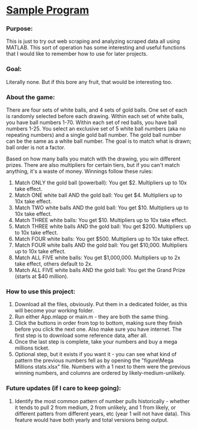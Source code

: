 # <ins> Sample Program </ins>

### Purpose: 
This is just to try out web scraping and analyzing scraped data all using MATLAB.
This sort of operation has some interesting and useful functions that I would like
to remember how to use for later projects.

### Goal:
Literally none. But if this bore any fruit, that would be interesting too.

### About the game:
There are four sets of white balls, and 4 sets of gold balls. One set of each is randomly selected before each drawing.
Within each set of white balls, you have ball numbers 1-70. Within each set of red balls, you have ball numbers 1-25.
You select an exclusive set of 5 white ball numbers (aka no repeating numbers) and a single gold ball number.
The gold ball number can be the same as a white ball number. The goal is to match what is drawn; ball order is not a factor.

Based on how many balls you match with the drawing, you win different prizes. There are also multipliers for certain tiers,
but if you can't match anything, it's a waste of money. Winnings follow these rules:

1. Match ONLY the gold ball (powerball):             You get $2. Multipliers up to 10x take effect.
2. Match ONE white ball AND the gold ball:           You get $4. Multipliers up to 10x take effect.
3. Match TWO white balls AND the gold ball:          You get $10. Multipliers up to 10x take effect.
4. Match THREE white balls:                          You get $10. Multipliers up to 10x take effect.
5. Match THREE white balls AND the gold ball:        You get $200. Multipliers up to 10x take effect.
6. Match FOUR white balls:                           You get $500. Multipliers up to 10x take effect.
7. Match FOUR white balls AND the gold ball:         You get $10,000. Multipliers up to 10x take effect.
8. Match ALL FIVE white balls:                       You get $1,000,000. Multipliers up to 2x take effect, others default to 2x.
9. Match ALL FIVE white balls AND the gold ball:     You get the Grand Prize (starts at $40 million).

### How to use this project:
1. Download all the files, obviously. Put them in a dedicated folder,
    as this will become your working folder.
2. Run either App.mlapp or main.m - they are both the same thing.
3. Click the buttons in order from top to bottom, making sure they finish
    before you click the next one. Also make sure you have internet. The first
    step is to download some reference data, after all.
4. Once the last step is complete, take your numbers and buy a mega millions ticket.
5. Optional step, but it exists if you want it - you can see what kind of pattern the previous numbers fell as
    by opening the "figure\Mega Millions stats.xlsx" file. Numbers with a 1 next to them were the previous winning
    numbers, and columns are ordered by likely-medium-unlikely.

### Future updates (if I care to keep going):
1. Identify the most common pattern of number pulls historically - whether it tends to pull 2 from medium, 2 from
    unlikely, and 1 from likely, or different patters from different years, etc (year 1 will not have data). This
    feature would have both yearly and total versions being output.
